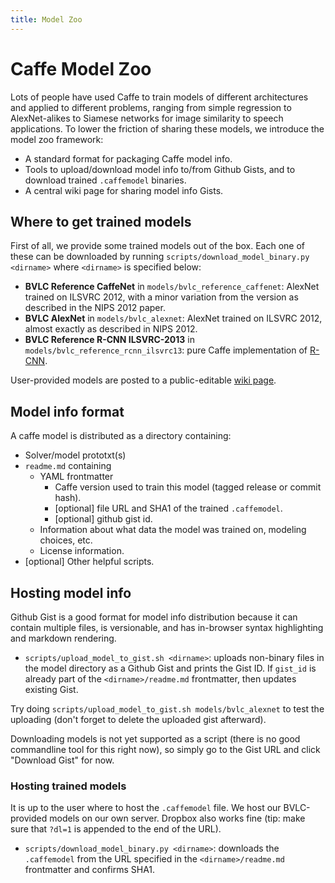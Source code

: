 ```yaml
---
title: Model Zoo
---
```

# Caffe Model Zoo

Lots of people have used Caffe to train models of different architectures and applied to different problems, ranging from simple regression to AlexNet-alikes to Siamese networks for image similarity to speech applications.
To lower the friction of sharing these models, we introduce the model zoo framework:

- A standard format for packaging Caffe model info.
- Tools to upload/download model info to/from Github Gists, and to download trained `.caffemodel` binaries.
- A central wiki page for sharing model info Gists.

## Where to get trained models

First of all, we provide some trained models out of the box.
Each one of these can be downloaded by running `scripts/download_model_binary.py <dirname>` where `<dirname>` is specified below:

- **BVLC Reference CaffeNet** in `models/bvlc_reference_caffenet`: AlexNet trained on ILSVRC 2012, with a minor variation from the version as described in the NIPS 2012 paper.
- **BVLC AlexNet** in `models/bvlc_alexnet`: AlexNet trained on ILSVRC 2012, almost exactly as described in NIPS 2012.
- **BVLC Reference R-CNN ILSVRC-2013** in `models/bvlc_reference_rcnn_ilsvrc13`: pure Caffe implementation of [R-CNN](https://github.com/rbgirshick/rcnn).

User-provided models are posted to a public-editable [wiki page](https://github.com/BVLC/caffe/wiki/Model-Zoo).

## Model info format

A caffe model is distributed as a directory containing:

- Solver/model prototxt(s)
- `readme.md` containing
    - YAML frontmatter
        - Caffe version used to train this model (tagged release or commit hash).
        - [optional] file URL and SHA1 of the trained `.caffemodel`.
        - [optional] github gist id.
    - Information about what data the model was trained on, modeling choices, etc.
    - License information.
- [optional] Other helpful scripts.

## Hosting model info

Github Gist is a good format for model info distribution because it can contain multiple files, is versionable, and has in-browser syntax highlighting and markdown rendering.

- `scripts/upload_model_to_gist.sh <dirname>`: uploads non-binary files in the model directory as a Github Gist and prints the Gist ID. If `gist_id` is already part of the `<dirname>/readme.md` frontmatter, then updates existing Gist.

Try doing `scripts/upload_model_to_gist.sh models/bvlc_alexnet` to test the uploading (don't forget to delete the uploaded gist afterward).

Downloading models is not yet supported as a script (there is no good commandline tool for this right now), so simply go to the Gist URL and click "Download Gist" for now.

### Hosting trained models

It is up to the user where to host the `.caffemodel` file.
We host our BVLC-provided models on our own server.
Dropbox also works fine (tip: make sure that `?dl=1` is appended to the end of the URL).

- `scripts/download_model_binary.py <dirname>`: downloads the `.caffemodel` from the URL specified in the `<dirname>/readme.md` frontmatter and confirms SHA1.
